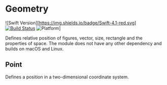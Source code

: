 # Geometry

![Swift Version][https://img.shields.io/badge/Swift-4.1-red.svg]
[![Build Status](https://travis-ci.org/markuswntr/geometry.svg?branch=master)](https://travis-ci.org/markuswntr/geometry)
![Platform](https://img.shields.io/badge/platform-macOS%20%7C%20linux-lightgrey.svg)]

Defines relative position of figures, vector, size, rectangle and the properties of space.
The module does not have any other dependency and builds on macOS and Linux.

## Point

Defines a position in a two-dimensional coordinate system.
